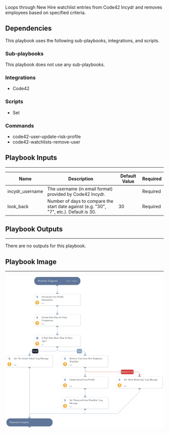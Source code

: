 Loops through New Hire watchlist entries from Code42 Incydr and removes employees based on specified criteria.

## Dependencies

This playbook uses the following sub-playbooks, integrations, and scripts.

### Sub-playbooks

This playbook does not use any sub-playbooks.

### Integrations

* Code42

### Scripts

* Set

### Commands

* code42-user-update-risk-profile
* code42-watchlists-remove-user

## Playbook Inputs

---

| **Name** | **Description** | **Default Value** | **Required** |
| --- | --- | --- | --- |
| incydr_username | The username \(in email format\) provided by Code42 Incydr. |  | Required |
| look_back | Number of days to compare the start date against \(e.g. "30", "7", etc.\). Default is 30. | 30 | Required |

## Playbook Outputs

---
There are no outputs for this playbook.

## Playbook Image

---

![Remove Employees from New Hire Watchlist](../doc_files/Remove_Employees_from_New_Hire_Watchlist.png)

